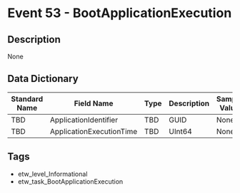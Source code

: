 # Event 53 - BootApplicationExecution

## Description
None

## Data Dictionary
|Standard Name|Field Name|Type|Description|Sample Value|
|---|---|---|---|---|
|TBD|ApplicationIdentifier|TBD|GUID|None|None|
|TBD|ApplicationExecutionTime|TBD|UInt64|None|None|

## Tags
* etw_level_Informational
* etw_task_BootApplicationExecution